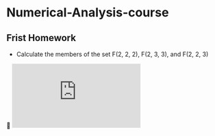 # Numerical-Analysis-course




## Frist Homework
* Calculate the members of the set F(2, 2, 2), F(2, 3, 3), and F(2, 2, 3)

🔗 ![CODE](https://github.com/parvvaresh/-Numerical-Analysis/blob/main/HW1/main.py)




<!-- GETTING STARTED -->
